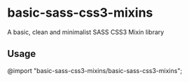 # basic-sass-css3-mixins
A basic, clean and minimalist SASS CSS3 Mixin library

## Usage
@import "basic-sass-css3-mixins/basic-sass-css3-mixins";
